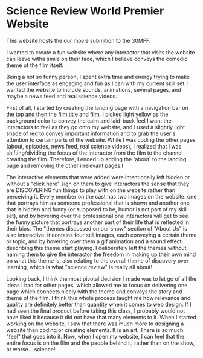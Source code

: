 # Science Review World Premier Website
This website hosts the our movie submition to the 30MFF. 

I wanted to create a fun website where any interactor that visits the website can leave witha smile on their face, which I believe conveys the comedic theme of the film itself. 

Being a not so funny person, I spent extra time and energy trying to make the user interface as engaging and fun as I can with my current skill set. I wanted the website to include sounds, animations, several pages, and maybe a news feed and real science videos. 

First of all, I started by creating the landing page with a navigation bar on the top and then the film title and film. I picked light yellow as the background color to convey the calm and laid-back feel I want the interactors to feel as they go onto my website, and I used a slightly light shade of red to convey important information and to grab the user's attention to certain parts of the website. While I was coding the other pages (about, episodes, news feed, real science videos), I realized that I was shifting/dividing the focus of the interactor from the film to the channel creating the film. Therefore, I ended up adding the 'about' to the landing page and removing the other irrelevant pages.l

The interactive elements that were added were intentionally left hidden or without a "click here" sign on them to give interactors the sense that they are DISCOVERING fun things to play with on the website rather than perceiving it. Every member on the cast has two images on the website: one that portrays him as someone professional that is shown and another one that is hidden and funny (or supposed to be, humor is not part of my skill set), and by hovering over the professional one interactors will get to see the funny picture that portrays another part of their life that is reflected in their bios. The "themes discussed on our show"  section of "About Us" is also interactive. it contains four still images, each conveying a certain theme or topic, and by hovering over them a gif animation and a sound effect describing this theme start playing. I deliberately left the themes without naming them to give the interactor the freedom in making up their own mind on what this theme is, also relating to the overall theme of discovery over learning, which is what "science review" is really all about! 

Looking back, I think the most pivotal decision I made was to let go of all the ideas I had for other pages, which allowed me to focus on delivering one page which connects nicely with the theme and conveys the story and theme of the film. I think this whole process taught me how relevance and quality are definitely better than quantity when it comes to web design. If I had seen the final product before taking this class, I probably would not have liked it because it did not have that many elements to it. When I started working on the website, I saw that there was much more to designing a website than coding or creating elements. It is an art. There is so much "feel" that goes into it. Now, when I open my website, I can feel that the entire focus is on the film and the people behind it, rather than on the show, or worse... science! 
